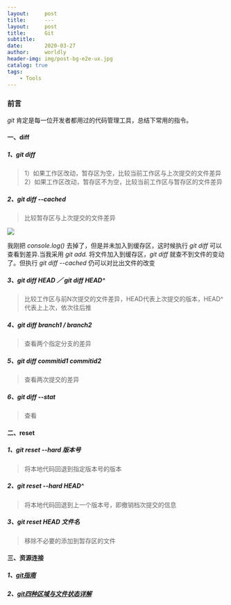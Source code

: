 ```yaml
---
layout:     post
title:      ---
layout:     post
title:      Git
subtitle:   
date:       2020-03-27
author:     worldly
header-img: img/post-bg-e2e-ux.jpg
catalog: true
tags:
    - Tools
---
```


### 前言
*git* 肯定是每一位开发者都用过的代码管理工具，总结下常用的指令。

#### 一、diff
##### 1、git diff

> 1）如果工作区改动，暂存区为空，比较当前工作区与上次提交的文件差异  
  2）如果工作区改动，暂存区不为空，比较当前工作区与暂存区的文件差异

##### 2、git diff --cached

> 比较暂存区与上次提交的文件差异  

![](https://lmwx.fenzhitech.com/res/277b1f68593d349a37bcea7fa761d61b.png)

我刚把 *console.log()* 去掉了，但是并未加入到缓存区，这时候执行 *git diff* 可以查看到差异.当我采用 *git add.* 将文件加入到缓存区，*git diff* 就查不到文件的变动了。但执行 *git diff --cached* 仍可以对比出文件的改变

##### 3、git diff HEAD ／ git diff HEAD^

> 比较工作区与前N次提交的文件差异，HEAD代表上次提交的版本，HEAD^代表上上次，依次往后推

##### 4、git diff branch1 / branch2

> 查看两个指定分支的差异

##### 5、git diff commitid1 commitid2

> 查看两次提交的差异

##### 6、git diff --stat

> 查看

#### 二、reset

##### 1、git reset --hard 版本号

> 将本地代码回退到指定版本号的版本

##### 2、git reset --hard HEAD^

> 将本地代码回退到上一个版本号，即撤销档次提交的信息

##### 3、git reset HEAD 文件名

> 移除不必要的添加到暂存区的文件

#### 三、资源连接

##### 1、[git指南](http://gitbook.liuhui998.com/)
##### 2、[git四种区域与文件状态详解](https://www.cnblogs.com/qdhxhz/p/9757390.html)
